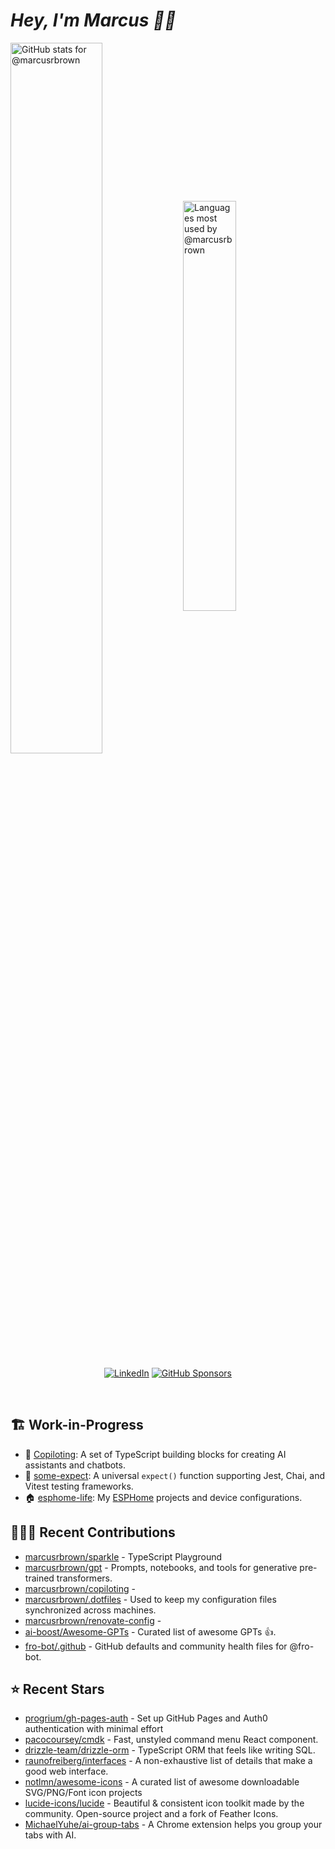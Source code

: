 # <em>Hey, I'm Marcus <span title="✌🏽 & ❤️">👋🏽</span></em>

<img align='center' width='54%' alt='GitHub stats for @marcusrbrown' src='https://github-readme-stats.vercel.app/api?username=marcusrbrown&show_icons=true&theme=dark&include_all_commits=true&count_private=true'>
<img align='center' width='41%' alt='Languages most used by @marcusrbrown' src='https://github-readme-stats.vercel.app/api/top-langs/?username=marcusrbrown&layout=compact&theme=dark&include_all_commits=true&count_private=true'>

<br>
<div align='center'>

[![LinkedIn](https://img.shields.io/badge/LinkedIn-blue?style=for-the-badge&logo=linkedin)][linkedin]
[![GitHub Sponsors](https://img.shields.io/github/sponsors/marcusrbrown?style=for-the-badge&logo=github-sponsors)
][gh-sponsors]

</div>
<br>

[gh-sponsors]: https://github.com/sponsors/marcusrbrown "@marcusrbrown | GitHub Sponsors"
[linkedin]: https://www.linkedin.com/in/marcusrbrown "@marcusrbrown | LinkedIn"

## 🏗️ Work-in-Progress

- 🤖 [Copiloting](https://github.com/marcusrbrown/copiloting): A set of TypeScript building blocks for creating AI assistants and chatbots.
- 🧪 [some-expect](https://github.com/marcusrbrown/some-expect): A universal `expect()` function supporting Jest, Chai, and Vitest testing frameworks.
- 🏠 [esphome-life](https://github.com/marcusrbrown/esphome-life): My [ESPHome](https://esphome.io/) projects and device configurations.

## 👨🏽‍💻 Recent Contributions

- [marcusrbrown/sparkle](https://github.com/marcusrbrown/sparkle) - TypeScript Playground
- [marcusrbrown/gpt](https://github.com/marcusrbrown/gpt) - Prompts, notebooks, and tools for generative pre-trained transformers.
- [marcusrbrown/copiloting](https://github.com/marcusrbrown/copiloting) -
- [marcusrbrown/.dotfiles](https://github.com/marcusrbrown/.dotfiles) - Used to keep my configuration files synchronized across machines.
- [marcusrbrown/renovate-config](https://github.com/marcusrbrown/renovate-config) -
- [ai-boost/Awesome-GPTs](https://github.com/ai-boost/Awesome-GPTs) - Curated list of awesome GPTs 👍.
- [fro-bot/.github](https://github.com/fro-bot/.github) - GitHub defaults and community health files for @fro-bot.

## ⭐ Recent Stars

- [progrium/gh-pages-auth](https://github.com/progrium/gh-pages-auth) - Set up GitHub Pages and Auth0 authentication with minimal effort
- [pacocoursey/cmdk](https://github.com/pacocoursey/cmdk) - Fast, unstyled command menu React component.
- [drizzle-team/drizzle-orm](https://github.com/drizzle-team/drizzle-orm) - TypeScript ORM that feels like writing SQL.
- [raunofreiberg/interfaces](https://github.com/raunofreiberg/interfaces) - A non-exhaustive list of details that make a good web interface.
- [notlmn/awesome-icons](https://github.com/notlmn/awesome-icons) - A curated list of awesome downloadable SVG/PNG/Font icon projects
- [lucide-icons/lucide](https://github.com/lucide-icons/lucide) - Beautiful &amp; consistent icon toolkit made by the community. Open-source project and a fork of Feather Icons.
- [MichaelYuhe/ai-group-tabs](https://github.com/MichaelYuhe/ai-group-tabs) - A Chrome extension helps you group your tabs with AI.
